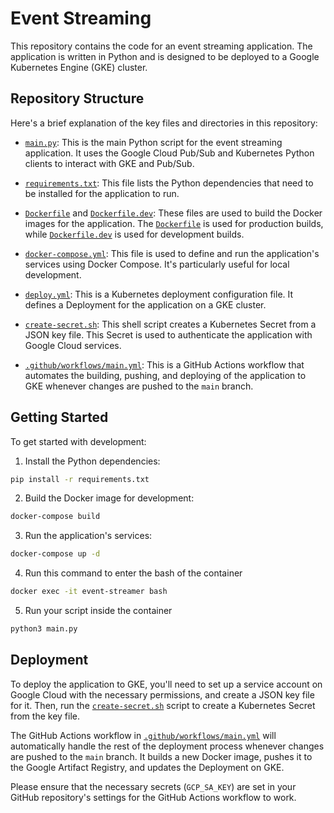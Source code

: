# Event Streaming

This repository contains the code for an event streaming application. The application is written in Python and is designed to be deployed to a Google Kubernetes Engine (GKE) cluster.

## Repository Structure

Here's a brief explanation of the key files and directories in this repository:

- [`main.py`](command:_github.copilot.openRelativePath?%5B%22main.py%22%5D "main.py"): This is the main Python script for the event streaming application. It uses the Google Cloud Pub/Sub and Kubernetes Python clients to interact with GKE and Pub/Sub.

- [`requirements.txt`](command:_github.copilot.openRelativePath?%5B%22requirements.txt%22%5D "requirements.txt"): This file lists the Python dependencies that need to be installed for the application to run.

- [`Dockerfile`](command:_github.copilot.openRelativePath?%5B%22Dockerfile%22%5D "Dockerfile") and [`Dockerfile.dev`](command:_github.copilot.openRelativePath?%5B%22Dockerfile.dev%22%5D "Dockerfile.dev"): These files are used to build the Docker images for the application. The [`Dockerfile`](command:_github.copilot.openRelativePath?%5B%22Dockerfile%22%5D "Dockerfile") is used for production builds, while [`Dockerfile.dev`](command:_github.copilot.openRelativePath?%5B%22Dockerfile.dev%22%5D "Dockerfile.dev") is used for development builds.

- [`docker-compose.yml`](command:_github.copilot.openRelativePath?%5B%22docker-compose.yml%22%5D "docker-compose.yml"): This file is used to define and run the application's services using Docker Compose. It's particularly useful for local development.

- [`deploy.yml`](command:_github.copilot.openRelativePath?%5B%22deploy.yml%22%5D "deploy.yml"): This is a Kubernetes deployment configuration file. It defines a Deployment for the application on a GKE cluster.

- [`create-secret.sh`](command:_github.copilot.openRelativePath?%5B%22create-secret.sh%22%5D "create-secret.sh"): This shell script creates a Kubernetes Secret from a JSON key file. This Secret is used to authenticate the application with Google Cloud services.

- [`.github/workflows/main.yml`](command:_github.copilot.openRelativePath?%5B%22.github%2Fworkflows%2Fmain.yml%22%5D ".github/workflows/main.yml"): This is a GitHub Actions workflow that automates the building, pushing, and deploying of the application to GKE whenever changes are pushed to the `main` branch.

## Getting Started

To get started with development:

1. Install the Python dependencies:

```sh
pip install -r requirements.txt
```

2. Build the Docker image for development:

```sh
docker-compose build
```

3. Run the application's services:

```sh
docker-compose up -d
```

4. Run this command to enter the bash of the container

```sh
docker exec -it event-streamer bash
```

5. Run your script inside the container

```sh
python3 main.py
```

## Deployment

To deploy the application to GKE, you'll need to set up a service account on Google Cloud with the necessary permissions, and create a JSON key file for it. Then, run the [`create-secret.sh`](command:_github.copilot.openRelativePath?%5B%22create-secret.sh%22%5D "create-secret.sh") script to create a Kubernetes Secret from the key file.

The GitHub Actions workflow in [`.github/workflows/main.yml`](command:_github.copilot.openRelativePath?%5B%22.github%2Fworkflows%2Fmain.yml%22%5D ".github/workflows/main.yml") will automatically handle the rest of the deployment process whenever changes are pushed to the `main` branch. It builds a new Docker image, pushes it to the Google Artifact Registry, and updates the Deployment on GKE.

Please ensure that the necessary secrets (`GCP_SA_KEY`) are set in your GitHub repository's settings for the GitHub Actions workflow to work.